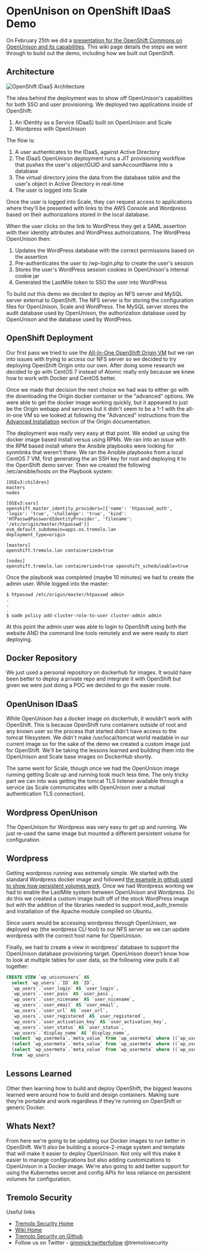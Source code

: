 # OpenUnison on OpenShift IDaaS Demo

On February 25th we did a [presentation for the OpenShift Commons on OpenUnison and its capabilities](https://www.youtube.com/watch?v=E6UWEubjdno&feature=youtu.be).  This wiki page details
the steps we went through to build out the demo, including how we built out OpenShift.

## Architecture

![OpenShift IDaaS Architecture](https://www.tremolosecurity.com/docs/tremolosecurity-docs/images/openshift/openshift.png)

The idea behind the deployment was to show off OpenUnison's capabilities for both SSO and user provisioning.  We deployed two
applications inside of OpenShift:

1. An IDentity as a Service (IDaaS) built on OpenUnison and Scale
2. Wordpress with OpenUnison

The flow is:

1. A user authenticates to the IDaaS, against Active Directory
2. The IDaaS OpenUnison deployment runs a JIT provisioning workflow that pushes the user's objectGUID and samAccountName into a database
3. The virtual directory joins the data from the database table and the user's object in Active Directory in real-time
4. The user is logged into Scale

Once the user is logged into Scale, they can request access to applications where they'll be presented with links to the AWS Console and Wordpress based on their authorizations stored in the local database.

When the user clicks on the link to WordPress they get a SAML assertion with their identity attributes and WordPress authorizations.  The
WordPress OpenUnison then:

1. Updates the WordPress database with the correct permissions based on the assertion
2. Pre-authenticates the user to /wp-login.php to create the user's session
3. Stores the user's WordPress session cookies in OpenUnison's internal cookie jar
4. Generated the LastMile token to SSO the user into WordPress

To build out this demo we decided to deploy an NFS server and MySQL server external to OpenShift.  The NFS server is for storing the
configuration files for OpenUnison, Scale and WordPress.  The MySQL server stores the audit database used by OpenUnison, the authorization database used by OpenUnison and the database used by WordPress.

## OpenShift Deployment

Our first pass we tried to use the [All-In-One OpenShift Origin VM](https://www.openshift.org/vm/) but we ran into issues with trying to access our NFS server so we decided to try deploying OpenShift Origin onto our own.  After doing some research we decided to go with CentOS 7 instead of Atomic really only because we knew how to work with Docker and CentOS better.  

Once we made that decision the next choice we had was to either go with the downloading the Origin docker container or the "advanced" options.  We were able to get the docker image working quickly, but it appeared to just be the Origin webapp and services but it didn't seem to be a 1-1 with the all-in-one VM so we looked at following the "Advanced" instructions from the [Advanced Installation](https://docs.openshift.org/latest/install_config/install/index.html) section of the Origin documentation.

The deployment was really very easy at that point.  We ended up using the docker image based install versus using RPMs.  We ran into an issue with the RPM based install where the Ansible playbooks were looking for synmlinks that weren't there.  We ran the Ansible playbooks from a local CentOS 7 VM, first generating the an SSH key for root and deploying it to the OpenShift demo server.  Then we created the
following /etc/ansible/hosts on the Playbook system:

```
[OSEv3:children]
masters
nodes

[OSEv3:vars]
openshift_master_identity_providers=[{'name': 'htpasswd_auth', 'login': 'true', 'challenge': 'true', 'kind': 'HTPasswdPasswordIdentityProvider', 'filename': '/etc/origin/master/htpasswd'}]
osm_default_subdomain=apps.os.tremolo.lan
deployment_type=origin

[masters]
openshift.tremolo.lan containerized=true

[nodes]
openshift.tremolo.lan containerized=true openshift_scheduleable=true
```

Once the playbook was completed (maybe 10 minutes) we had to create the admin user.  While logged into the master:

```
$ htpasswd /etc/origin/master/htpasswd admin
.
.
.
$ oadm policy add-cluster-role-to-user cluster-admin admin
```  

At this point the admin user was able to login to OpenShift using both the website AND the command line tools remotely and we were ready to start deploying.

## Docker Repository

We just used a personal repository on dockerhub for images.  It would have been better to deploy a private repo and integrate it with OpenShift but given we were just doing a POC we decided to go the easier route.

## OpenUnison IDaaS

While OpenUnison has a docker image on dockerhub, it wouldn't work with OpenShift.  This is because OpenShift runs containers outside of root and any known user so the process that started didn't have access to the tomcat filesystem.  We didn't make /usr/local/tomcat world readable in our current image so for the sake of the demo we created a custom image just for OpenShift.  We'll be taking the lessons learned and building them into the OpenUnison and Scale base images on DockerHub shortly.

The same went for Scale, though once we had the OpenUnison image running getting Scale up and running took much less time.  The only tricky part we can into was getting the tomcat TLS listener available through a service (as Scale communicates with OpenUnison over a mutual authentication TLS connection).

## Wordpress OpenUnison

The OpenUnison for Wordpress was very easy to get up and running.  We just re-used the same image but mounted a different persistent volume for configuration.

## Wordpress

Getting wordpress running was extremely simple. We started with the standard Wordpress docker image and followed [the example in github used to show how persistent volumes work](https://github.com/openshift/origin/tree/master/examples/wordpress).  Once we had Wordpress working we had to enable the LastMile system between OpenUnison and Wordpress.  Do do this we created a custom image built off of the stock WordPress image but with the addition of the libraries needed to support mod_auth_tremolo and installation of the Apache module compiled on Ubuntu.  

Since users would be accessing wordpress through OpenUnison, we deployed wp (the wordpress CLI tool) to our NFS server so we can update wordpress with the correct host name for OpenUnison.  

Finally, we had to create a view in wordpress' database to support the OpenUnison database provisioning target.  OpenUnison doesn't know how to look at multiple tables for user data, so the following view pulls it all together:

```sql
CREATE VIEW `wp_unisonusers` AS
  select `wp_users`.`ID` AS `ID`,
  `wp_users`.`user_login` AS `user_login`,
  `wp_users`.`user_pass` AS `user_pass`,
  `wp_users`.`user_nicename` AS `user_nicename`,
  `wp_users`.`user_email` AS `user_email`,
  `wp_users`.`user_url` AS `user_url`,
  `wp_users`.`user_registered` AS `user_registered`,
  `wp_users`.`user_activation_key` AS `user_activation_key`,
  `wp_users`.`user_status` AS `user_status`,
  `wp_users`.`display_name` AS `display_name`,
  (select `wp_usermeta`.`meta_value` from `wp_usermeta` where ((`wp_usermeta`.`user_id` = `wp_users`.`ID`) and (`wp_usermeta`.`meta_key` = 'first_name'))) AS `first_name`,
  (select `wp_usermeta`.`meta_value` from `wp_usermeta` where ((`wp_usermeta`.`user_id` = `wp_users`.`ID`) and (`wp_usermeta`.`meta_key` = 'last_name'))) AS `last_name`,
  (select `wp_usermeta`.`meta_value` from `wp_usermeta` where ((`wp_usermeta`.`user_id` = `wp_users`.`ID`) and (`wp_usermeta`.`meta_key` = 'use_ssl'))) AS `use_ssl`
  from `wp_users`
```

## Lessons Learned

Other then learning how to build and deploy OpenShift, the biggest leasons learned were around how to build and design containers.  Making sure they're portable and work regardless if they're running on OpenShift or generic Docker.  

## Whats Next?

From here we're going to be updating our Docker images to run better in OpenShift.  We'll also be building a source-2-image system and template that will make it easier to deploy OpenUnison.  Not only will this make it easier to manage configurations but also adding customizations to OpenUnison in a Docker image.  We're also going to add better support for using the Kubernetes secret and config APIs for less reliance on persistent volumes for configuration.

## Tremolo Security
Useful links

* [Tremolo Security Home](https://www.tremolosecurity.com/)
* [Wiki Home](https://www.tremolosecurity.com/wiki/#!index.md)
* [Tremolo Security on Github](https://www.github.com/tremolosecurity/)
* Follow us on Twitter - [gimmick:twitterfollow](tremolosecurity) @tremolosecurity
